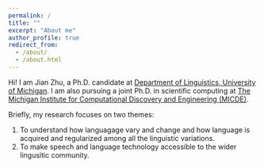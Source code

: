 ```yaml
---
permalink: /
title: ""
excerpt: "About me"
author_profile: true
redirect_from: 
  - /about/
  - /about.html
---
```


Hi! I am Jian Zhu, a Ph.D. candidate at [Department of Linguistics, University of Michigan](https://lsa.umich.edu/linguistics). I am also pursuing a joint Ph.D. in scientific computing at [The Michigan Institute for Computational Discovery and Engineering (MICDE)](https://midas.umich.edu/).

Briefly, my research focuses on two themes:  
1. To understand how languagage vary and change and how language is acquired and regularized among all the linguistic variations.  
2. To make speech and language technology accessible to the wider lingusitic community. 
